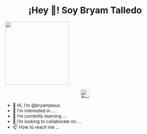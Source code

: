 <p align="center" width="300">
   
   <div display = "flex">
      <h1 align="center">¡Hey 👋! Soy Bryam Talledo</h1>
      <img align="center" width="200" src="" />
</div>
   
</p>

<p align="center">
  <a href="https://www.linkedin.com/in/bryam-jesus-talledo-garcia-b5ab1b1b7/" target="_blank">
    <img align="center" src="https://cdn.jsdelivr.net/npm/simple-icons@3.0.1/icons/linkedin.svg" alt="Bryam Jesus Talledo Garcia" height="28px" width="28px" />
  </a>
</p>



- 👋 Hi, I’m @bryamjesus
- 👀 I’m interested in ...
- 🌱 I’m currently learning ...
- 💞️ I’m looking to collaborate on ...
- 📫 How to reach me ...

<!---
bryamjesus/bryamjesus is a ✨ special ✨ repository because its `README.md` (this file) appears on your GitHub profile.
You can click the Preview link to take a look at your changes.
--->
